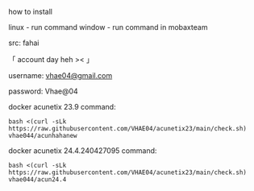 how to install 

linux - run command
window - run command in mobaxteam

  
   src: fahai
   
 「 account day heh >< 」
 
  username: vhae04@gmail.com
  
  password: Vhae@04

docker acunetix 23.9
command:  

```
bash <(curl -sLk https://raw.githubusercontent.com/VHAE04/acunetix23/main/check.sh) vhae044/acunhahanew
```


docker acunetix 24.4.240427095
command:  

```
bash <(curl -sLk https://raw.githubusercontent.com/VHAE04/acunetix23/main/check.sh) vhae044/acun24.4
```
